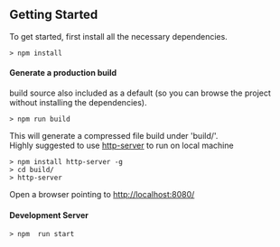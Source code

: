 ## Getting Started

To get started, first install all the necessary dependencies.
```
> npm install
```


#### Generate a production build
build source also included as a default (so you can browse the project without installing the dependencies).
```
> npm run build
```
This will generate a compressed file build under 'build/'.
<br />
Highly suggested to use [http-server](https://www.npmjs.com/package/http-server) to run on local machine

```
> npm install http-server -g
> cd build/
> http-server 
```
Open a browser pointing to [http://localhost:8080/](http://localhost:8080/)


#### Development Server
```
> npm  run start
```